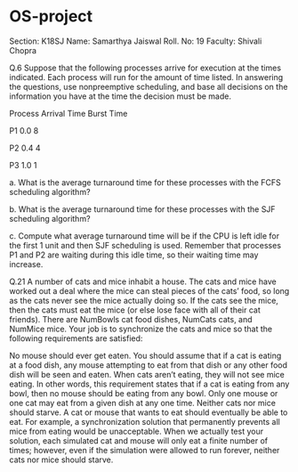 # OS-project
Section: K18SJ
Name: Samarthya Jaiswal
Roll. No: 19
Faculty: Shivali Chopra

Q.6 Suppose that the following processes arrive for execution at the times indicated. Each
process will run for the amount of time listed. In answering the questions, use
nonpreemptive scheduling, and base all decisions on the information you have at the time
the decision must be made.
 
Process Arrival Time Burst Time

P1       0.0         8

P2       0.4         4

P3       1.0         1

a. What is the average turnaround time for these processes with the FCFS scheduling
algorithm?

b. What is the average turnaround time for these processes with the SJF scheduling
algorithm?

c. Compute what average turnaround time will be if the CPU is left idle for the first 1 unit
and then SJF scheduling is used. Remember that processes P1 and P2 are waiting during
this idle time, so their waiting time may increase.


Q.21 A number of cats and mice inhabit a house. The cats and mice have worked out a deal where the mice can steal pieces of the cats’ food, so long as the cats never see the mice actually doing so. If the cats see the mice, then the cats must eat the mice (or else lose face with all of their cat friends). There are NumBowls cat food dishes, NumCats cats, and NumMice mice. Your job is to synchronize the cats and mice so that the following requirements are satisfied:

No mouse should ever get eaten. You should assume that if a cat is eating at a food dish, any mouse attempting to eat from that dish or any other food dish will be seen and eaten. When cats aren’t eating, they will not see mice eating. In other words, this requirement states that if a cat is eating from any bowl, then no mouse should be eating from any bowl. Only one mouse or one cat may eat from a given dish at any one time. Neither cats nor mice should starve. A cat or mouse that wants to eat should eventually be able to eat. For example, a synchronization solution that permanently prevents all mice from eating would be unacceptable. When we actually test your solution, each simulated cat and mouse will only eat a finite number of times; however, even if the simulation were allowed to run forever, neither cats nor mice should starve.
